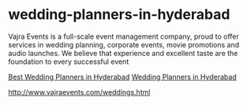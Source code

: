 # wedding-planners-in-hyderabad
Vajra Events is a full-scale event management company, proud to offer services in wedding planning, corporate events, movie promotions and audio launches. We believe that experience and excellent taste are the foundation to every successful event

<a href="http://www.vajraevents.com/services-n.html" rel="dofollow">Best Wedding Planners in Hyderabad</a></a>
<a href="http://www.vajraevents.com/weddings.html" rel="dofollow">Wedding Planners in Hyderabad</a></a>

http://www.vajraevents.com/weddings.html
